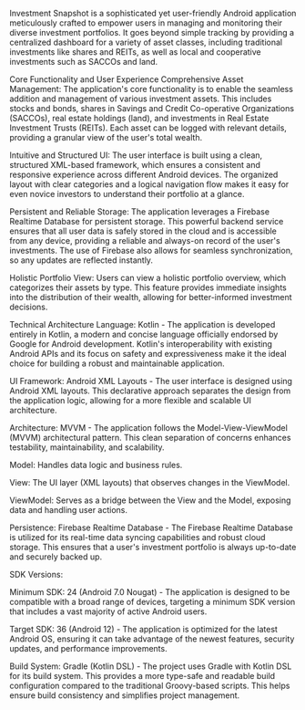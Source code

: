 Investment Snapshot is a sophisticated yet user-friendly Android application meticulously crafted to empower users in managing and monitoring their diverse investment portfolios. It goes beyond simple tracking by providing a centralized dashboard for a variety of asset classes, including traditional investments like shares and REITs, as well as local and cooperative investments such as SACCOs and land.

Core Functionality and User Experience
Comprehensive Asset Management: The application's core functionality is to enable the seamless addition and management of various investment assets. This includes stocks and bonds, shares in Savings and Credit Co-operative Organizations (SACCOs), real estate holdings (land), and investments in Real Estate Investment Trusts (REITs). Each asset can be logged with relevant details, providing a granular view of the user's total wealth.

Intuitive and Structured UI: The user interface is built using a clean, structured XML-based framework, which ensures a consistent and responsive experience across different Android devices. The organized layout with clear categories and a logical navigation flow makes it easy for even novice investors to understand their portfolio at a glance.

Persistent and Reliable Storage: The application leverages a Firebase Realtime Database for persistent storage. This powerful backend service ensures that all user data is safely stored in the cloud and is accessible from any device, providing a reliable and always-on record of the user's investments. The use of Firebase also allows for seamless synchronization, so any updates are reflected instantly.

Holistic Portfolio View: Users can view a holistic portfolio overview, which categorizes their assets by type. This feature provides immediate insights into the distribution of their wealth, allowing for better-informed investment decisions.

Technical Architecture
Language: Kotlin - The application is developed entirely in Kotlin, a modern and concise language officially endorsed by Google for Android development. Kotlin's interoperability with existing Android APIs and its focus on safety and expressiveness make it the ideal choice for building a robust and maintainable application.

UI Framework: Android XML Layouts - The user interface is designed using Android XML layouts. This declarative approach separates the design from the application logic, allowing for a more flexible and scalable UI architecture.

Architecture: MVVM - The application follows the Model-View-ViewModel (MVVM) architectural pattern. This clean separation of concerns enhances testability, maintainability, and scalability.

Model: Handles data logic and business rules.

View: The UI layer (XML layouts) that observes changes in the ViewModel.

ViewModel: Serves as a bridge between the View and the Model, exposing data and handling user actions.

Persistence: Firebase Realtime Database - The Firebase Realtime Database is utilized for its real-time data syncing capabilities and robust cloud storage. This ensures that a user's investment portfolio is always up-to-date and securely backed up.

SDK Versions:

Minimum SDK: 24 (Android 7.0 Nougat) - The application is designed to be compatible with a broad range of devices, targeting a minimum SDK version that includes a vast majority of active Android users.

Target SDK: 36 (Android 12) - The application is optimized for the latest Android OS, ensuring it can take advantage of the newest features, security updates, and performance improvements.

Build System: Gradle (Kotlin DSL) - The project uses Gradle with Kotlin DSL for its build system. This provides a more type-safe and readable build configuration compared to the traditional Groovy-based scripts. This helps ensure build consistency and simplifies project management.